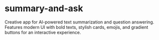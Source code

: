 # summary-and-ask
Creative  app for AI-powered text summarization and question answering. Features modern UI with bold texts, stylish cards, emojis, and gradient buttons for an interactive experience.
